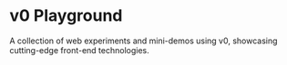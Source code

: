 # v0 Playground

A collection of web experiments and mini-demos using v0, showcasing cutting-edge front-end technologies.
